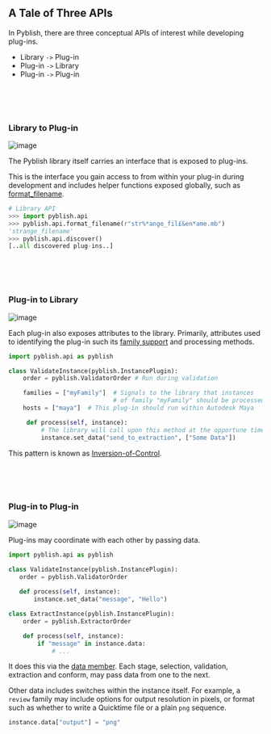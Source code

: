 ## A Tale of Three APIs

In Pyblish, there are three conceptual APIs of interest while developing plug-ins.

- Library `->` Plug-in
- Plug-in `->` Library
- Plug-in `->` Plug-in

<br>
<br>
<br>

### Library to Plug-in

![image](https://cloud.githubusercontent.com/assets/2152766/7368404/6dcb2196-ed9f-11e4-9ce1-570697370d1f.png)

The Pyblish library itself carries an interface that is exposed to plug-ins.

This is the interface you gain access to from within your plug-in during development and includes helper functions exposed globally, such as [format_filename](http://api.pyblish.com/pages/format_filename.html).

```python
# Library API
>>> import pyblish.api
>>> pyblish.api.format_filename(r"str%*ange_fil£&en*ame.mb")
'strange_filename'
>>> pyblish.api.discover()
[..all discovered plug-ins..]
```

[ff]: http://api.pyblish.com/#format-filename

<br>
<br>
<br>

### Plug-in to Library

![image](https://cloud.githubusercontent.com/assets/2152766/7368408/75473d10-ed9f-11e4-8d41-230776dd7587.png)

Each plug-in also exposes attributes to the library. Primarily, attributes used to identifying the plug-in such its [family support](http://api.pyblish.com/pages/Plugin.families.html) and processing methods.

```python
import pyblish.api as pyblish

class ValidateInstance(pyblish.InstancePlugin):
    order = pyblish.ValidatorOrder # Run during validation

    families = ["myFamily"]  # Signals to the library that instances
                             # of family "myFamily" should be processed.
    hosts = ["maya"]  # This plug-in should run within Autodesk Maya

     def process(self, instance):
         # The library will call upon this method at the opportune time.
         instance.set_data("send_to_extraction", ["Some Data"])
```

This pattern is known as [Inversion-of-Control][ioc].

[ioc]: http://en.wikipedia.org/wiki/Inversion_of_control

<br>
<br>
<br>

### Plug-in to Plug-in

![image](https://cloud.githubusercontent.com/assets/2152766/7368412/7ccb0dfa-ed9f-11e4-8764-7612f05307f3.png)

Plug-ins may coordinate with each other by passing data.

```python
import pyblish.api as pyblish

class ValidateInstance(pyblish.InstancePlugin):
   order = pyblish.ValidatorOrder
 
   def process(self, instance):
       instance.set_data("message", "Hello")

class ExtractInstance(pyblish.InstancePlugin):
    order = pyblish.ExtractorOrder

    def process(self, instance):
        if "message" in instance.data:
            # ...
```

It does this via the [data member](http://api.pyblish.com/pages/AbstractEntity.data.html). Each stage, selection, validation, extraction and conform, may pass data from one to the next.

Other data includes switches within the instance itself. For example, a `review` family may include options for output resolution in pixels, or format such as whether to write a Quicktime file or a plain `png` sequence.

```python
instance.data["output"] = "png"
```